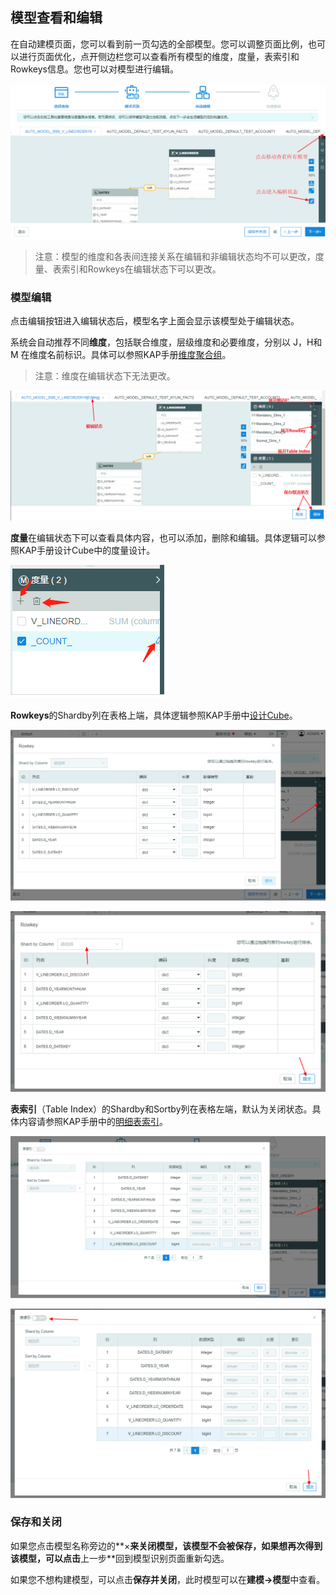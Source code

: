 ## 模型查看和编辑

在自动建模页面，您可以看到前一页勾选的全部模型。您可以调整页面比例，也可以进行页面优化，点开侧边栏您可以查看所有模型的维度，度量，表索引和Rowkeys信息。您也可以对模型进行编辑。

![模型页面](images/model/model_edit_check.cn.png)

> 注意：模型的维度和各表间连接关系在编辑和非编辑状态均不可以更改，度量、表索引和Rowkeys在编辑状态下可以更改。
>

### 模型编辑

点击编辑按钮进入编辑状态后，模型名字上面会显示该模型处于编辑状态。

系统会自动推荐不同**维度**，包括联合维度，层级维度和必要维度，分别以 J，H和M 在维度名前标识。具体可以参照KAP手册[维度聚合组](../model/cube/aggregation_group.cn.md)。

> 注意：维度在编辑状态下无法更改。
>

![编辑状态](images/model/model_edit.cn.png)

**度量**在编辑状态下可以查看具体内容，也可以添加，删除和编辑。具体逻辑可以参照KAP手册设计Cube中的度量设计。

![度量](images/model/model_measure.cn.png)

**Rowkeys**的Shardby列在表格上端，具体逻辑参照KAP手册中[设计Cube](../model/cube/create_cube.cn.md)。

![非编辑状态下的Rowkey](images/model/rowkey_no_edit.cn.png)

![编辑状态下的Rowkeys](images/model/rowkey_edit.cn.png)

**表索引**（Table Index）的Shardby和Sortby列在表格左端，默认为关闭状态。具体内容请参照KAP手册中的[明细表索引](../model/cube/table_index.cn.md)。

![非编辑状态下的表索引](images/model/table_index_no_edit.cn.png)

![编辑状态下的表索引](images/model/table_index_edit.cn.png)

### 保存和关闭

如果您点击模型名称旁边的**×**来关闭模型，该模型不会被保存，如果想再次得到该模型，可以点击**上一步**回到模型识别页面重新勾选。

如果您不想构建模型，可以点击**保存并关闭**，此时模型可以在**建模→模型**中查看。